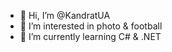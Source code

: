 - 👋 Hi, I’m @KandratUA
- 👀 I’m interested in photo & football
- 🌱 I’m currently learning C# & .NET

<!---
KandratUA/KandratUA is a ✨ special ✨ repository because its `README.md` (this file) appears on your GitHub profile.
You can click the Preview link to take a look at your changes.
--->
